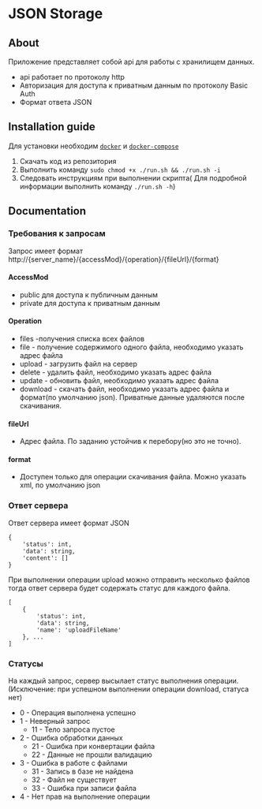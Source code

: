# JSON Storage

## About

Приложение представляет собой api для работы с хранилищем данных.

* api работает по протоколу http
* Авторизация для доступа к приватным данным по протоколу Basic Auth
* Формат ответа JSON

## Installation guide
Для установки необходим [`docker`](https://docs.docker.com/install/) и [`docker-compose`](https://docs.docker.com/compose/install/)
1. Скачать код из репозитория
2. Выполнить команду 
```sudo chmod +x ./run.sh && ./run.sh -i```
3. Следовать инструкциям при выполнении скрипта( Для подробной информации выполнить команду `./run.sh -h`)

## Documentation

### Требования к запросам

Запрос имеет формат
http://{server_name}/{accessMod}/{operation}/{fileUrl}/{format}

#### AccessMod
* public для доступа к публичным данным
* private для доступа к приватным данным

#### Operation
* files  -получения списка всех файлов
* file   - получение содержимого одного файла, необходимо указать адрес файла
* upload - загрузить файл на сервер
* delete - удалить файл, необходимо указать адрес файла
* update - обновить файл, необходимо указать адрес файла
* download - скачать файл, необходимо указать адрес файла и формат(по умолчанию json). Приватные данные удаляются после скачивания.
#### fileUrl
* Адрес файла. По заданию устойчив к перебору(но это не точно).
#### format 
* Доступен только для операции скачивания файла. Можно указать xml, по умолчанию json

### Ответ сервера

Ответ сервера имеет формат JSON
```
{
	'status': int,
	'data': string,
	'content': []
}
```

При выполнении операции upload можно отправить несколько файлов тогда ответ сервера будет содержать статус для каждого файла.
```
[
	{   
		'status': int,
		'data': string,
		'name': 'uploadFileName'
	}, ...
]
```

### Статусы
На каждый запрос, сервер высылает статус выполнения операции. (Исключение: при успешном выполнении операции download, статуса нет)

* 0 - Операция выполнена успешно
* 1 - Неверный запрос
	- 11 - Тело запроса пустое
* 2 - Ошибка обработки данных
	- 21 - Ошибка при конвертации файла
	- 22 - Данные не прошли валидацию
* 3 - Ошибка в работе с файлами
	- 31 - Запись в базе не найдена
	- 32 - Файл не существует
	- 33 - Ошибка при записи файла
* 4 - Нет прав на выполнение операции
